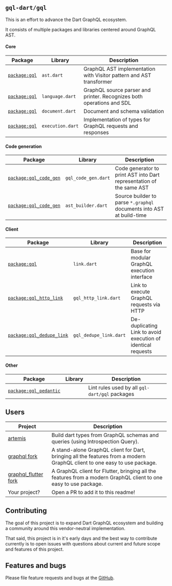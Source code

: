 ## `gql-dart/gql` 

This is an effort to advance the Dart GraphQL ecosystem.

It consists of multiple packages and libraries centered around GraphQL AST.

#### Core

| Package | Library | Description |
|---------|---------|-------------|
| [`package:gql`][package:gql] | `ast.dart` | GraphQL AST implementation with Visitor pattern and AST transformer |
| [`package:gql`][package:gql] | `language.dart` | GraphQL source parser and printer. Recognizes both operations and SDL |
| [`package:gql`][package:gql] | `document.dart` | Document and schema validation |
| [`package:gql`][package:gql] | `execution.dart` | Implementation of types for GraphQL requests and responses |

#### Code generation

| Package | Library | Description |
|---------|---------|-------------|
| [`package:gql_code_gen`][package:gql_code_gen] | `gql_code_gen.dart` | Code generator to print AST into Dart representation of the same AST |
| [`package:gql_code_gen`][package:gql_code_gen] | `ast_builder.dart` | Source builder to parse `*.graphql` documents into AST at build-time |

#### Client

| Package | Library | Description |
|---------|---------|-------------|
| [`package:gql`][package:gql] | `link.dart` | Base for modular GraphQL execution interface |
| [`package:gql_http_link`][package:gql_http_link] | `gql_http_link.dart` | Link to execute GraphQL requests via HTTP |
| [`package:gql_dedupe_link`][package:gql_dedupe_link] | `gql_dedupe_link.dart` | De-duplicating Link to avoid execution of identical requests |

#### Other

| Package | Library | Description |
|---------|---------|-------------|
| [`package:gql_pedantic`][package:gql_pedantic] |  | Lint rules used by all `gql-dart/gql` packages |


[package:gql]: ./gql/README.md
[package:gql_http_link]: ./gql_http_link/README.md
[package:gql_code_gen]: ./gql_code_gen/README.md
[package:gql_dedupe_link]: ./gql_dedupe_link/README.md
[package:gql_pedantic]: ./gql_pedantic/README.md

## Users

| Project | Description |
|---------|-------------|
| [artemis][artemis] | Build dart types from GraphQL schemas and queries (using Introspection Query). | 
| [graphql fork][graphql_flutter] | A stand-alone GraphQL client for Dart, bringing all the features from a modern GraphQL client to one easy to use package. |
| [graphql_flutter fork][graphql_flutter] | A GraphQL client for Flutter, bringing all the features from a modern GraphQL client to one easy to use package. |
| Your project? | Open a PR to add it to this readme! |

[artemis]: https://github.com/comigor/artemis
[graphql_flutter]: https://github.com/zino-app/graphql-flutter/pull/414

## Contributing

The goal of this project is to expand Dart GraphQL ecosystem
and building a community around this vendor-neutral implementation.

That said, this project is in it's early days and the best
way to contribute currently is to open issues with questions
about current and future scope and features of this project.

## Features and bugs

Please file feature requests and bugs at the [GitHub][tracker].

[tracker]: https://github.com/gql-dart/gql/issues
